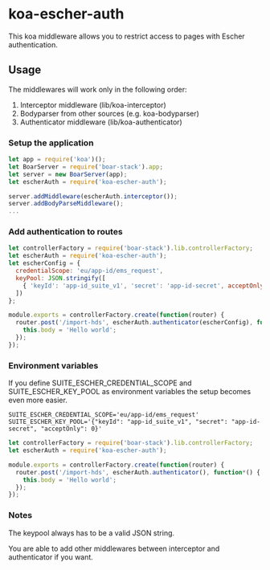 # koa-escher-auth

This koa middleware allows you to restrict access to pages with Escher authentication.

## Usage

The middlewares will work only in the following order:
1. Interceptor middleware (lib/koa-interceptor)
2. Bodyparser from other sources (e.g. koa-bodyparser)
3. Authenticator middleware (lib/koa-authenticator)

### Setup the application

```javascript
let app = require('koa')();
let BoarServer = require('boar-stack').app;
let server = new BoarServer(app);
let escherAuth = require('koa-escher-auth');

server.addMiddleware(escherAuth.interceptor());
server.addBodyParseMiddleware();
...
```

### Add authentication to routes

```javascript
let controllerFactory = require('boar-stack').lib.controllerFactory;
let escherAuth = require('koa-escher-auth');
let escherConfig = {
  credentialScope: 'eu/app-id/ems_request',
  keyPool: JSON.stringify([
    { 'keyId': 'app-id_suite_v1', 'secret': 'app-id-secret', acceptOnly: 0 }
  ])
};

module.exports = controllerFactory.create(function(router) {
  router.post('/import-hds', escherAuth.authenticator(escherConfig), function*() {
    this.body = 'Hello world'; 
  });
});

```

### Environment variables

If you define SUITE_ESCHER_CREDENTIAL_SCOPE and SUITE_ESCHER_KEY_POOL as environment variables
the setup becomes even more easier.

```
SUITE_ESCHER_CREDENTIAL_SCOPE='eu/app-id/ems_request'
SUITE_ESCHER_KEY_POOL='{"keyId": "app-id_suite_v1", "secret": "app-id-secret", "acceptOnly": 0}'
```

```javascript
let controllerFactory = require('boar-stack').lib.controllerFactory;
let escherAuth = require('koa-escher-auth');

module.exports = controllerFactory.create(function(router) {
  router.post('/import-hds', escherAuth.authenticator(), function*() {
    this.body = 'Hello world'; 
  });
});

```

### Notes

The keypool always has to be a valid JSON string.

You are able to add other middlewares between interceptor and authenticator if you want.

